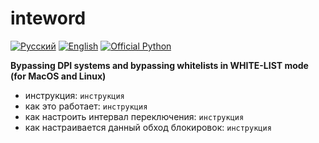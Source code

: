 # inteword

[![Русский](https://raw.githubusercontent.com/Dohasing/inteword/main/assets/rus.png)](https://github.com/Dohasing/inteword/blob/main/README.md)
[![English](https://raw.githubusercontent.com/Dohasing/inteword/main/assets/eng.png)](https://github.com/Dohasing/inteword/blob/main/README.en.md)
[![Official Python](https://raw.githubusercontent.com/Dohasing/inteword/main/assets/python.png)](https://www.python.org/)

**Bypassing DPI systems and bypassing whitelists in WHITE-LIST mode (for MacOS and Linux)**
+ инструкция:
```инструкция```
+ как это работает:
```инструкция```
+ как настроить интервал переключения:
```инструкция```
+ как настраивается данный обход блокировок:
```инструкция```
